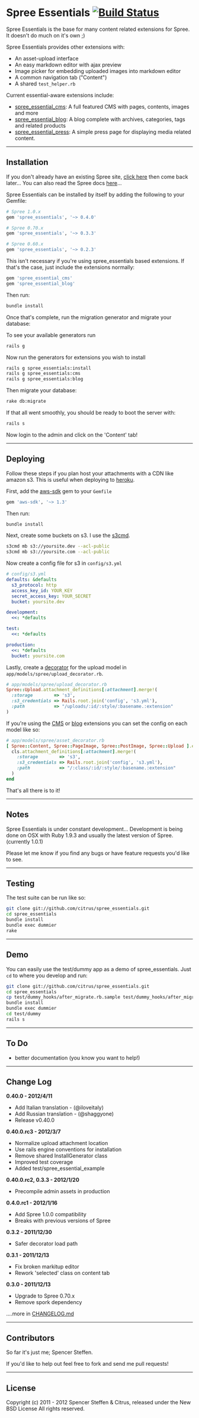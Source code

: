 # Spree Essentials [![Build Status](https://secure.travis-ci.org/citrus/spree_essentials.png)](http://travis-ci.org/citrus/spree_essentials)

Spree Essentials is the base for many content related extensions for Spree. It doesn't do much on it's own ;)

Spree Essentials provides other extensions with:

* An asset-upload interface
* An easy markdown editor with ajax preview
* Image picker for embedding uploaded images into markdown editor
* A common navigation tab ("Content")
* A shared `test_helper.rb`

Current essential-aware extensions include:

* [spree_essential_cms](https://github.com/citrus/spree_essential_cms): A full featured CMS with pages, contents, images and more
* [spree_essential_blog](https://github.com/citrus/spree_essential_blog): A blog complete with archives, categories, tags and related products
* [spree_essential_press](https://github.com/citrus/spree_essential_press): A simple press page for displaying media related content.


------------------------------------------------------------------------------
Installation
------------------------------------------------------------------------------

If you don't already have an existing Spree site, [click here](https://gist.github.com/946719) then come back later... You can also read the Spree docs [here](http://spreecommerce.com/documentation/getting_started.html)...

Spree Essentials can be installed by itself by adding the following to your Gemfile:
    
```ruby  
# Spree 1.0.x
gem 'spree_essentials', '~> 0.4.0'

# Spree 0.70.x
gem 'spree_essentials', '~> 0.3.3'

# Spree 0.60.x
gem 'spree_essentials', '~> 0.2.3'
```

This isn't necessary if you're using spree_essentials based extensions. If that's the case, just include the extensions normally:

```ruby  
gem 'spree_essential_cms'
gem 'spree_essential_blog'
```
    
Then run:
    
```bash
bundle install
```

Once that's complete, run the migration generator and migrate your database:

To see your available generators run
 
```bash
rails g
```
    
Now run the generators for extensions you wish to install    

```bash 
rails g spree_essentials:install
rails g spree_essentials:cms
rails g spree_essentials:blog
```
    
Then migrate your database:

```bash
rake db:migrate
```

If that all went smoothly, you should be ready to boot the server with:

```bash
rails s
```

Now login to the admin and click on the 'Content' tab!




------------------------------------------------------------------------------
Deploying
------------------------------------------------------------------------------

Follow these steps if you plan host your attachments with a CDN like amazon s3. This is useful when deploying to [heroku](http://heroku.com).

First, add the [aws-sdk](http://rubygems.org/gems/aws-sdk) gem to your `Gemfile`

```ruby
gem 'aws-sdk', '~> 1.3'
```

Then run:

```bash
bundle install
```


Next, create some buckets on s3. I use the [s3cmd](http://s3tools.org/s3cmd).

```bash
s3cmd mb s3://yoursite.dev --acl-public
s3cmd mb s3://yoursite.com --acl-public
```


Now create a config file for s3 in `config/s3.yml`

```yml
# config/s3.yml
defaults: &defaults
  s3_protocol: http
  access_key_id: YOUR_KEY
  secret_access_key: YOUR_SECRET
  bucket: yoursite.dev

development:
  <<: *defaults

test:
  <<: *defaults

production:
  <<: *defaults
  bucket: yoursite.com
```


Lastly, create a [decorator](http://guides.spreecommerce.com/logic_customization.html) for the upload model in `app/models/spree/upload_decorator.rb`.

```ruby
# app/models/spree/upload_decorator.rb
Spree::Upload.attachment_definitions[:attachment].merge!(
  :storage        => 's3',
  :s3_credentials => Rails.root.join('config', 's3.yml'),
  :path           => "/uploads/:id/:style/:basename.:extension"
)
```


If you're using the [CMS](https://github.com/citrus/spree_essential_cms) or [blog](https://github.com/citrus/spree_essential_blog) extensions you can set the config on each model like so:

```ruby
# app/models/spree/asset_decorator.rb
[ Spree::Content, Spree::PageImage, Spree::PostImage, Spree::Upload ].each do |cls| 
  cls.attachment_definitions[:attachment].merge!(
    :storage        => 's3',
    :s3_credentials => Rails.root.join('config', 's3.yml'),
    :path           => "/:class/:id/:style/:basename.:extension"
  )
end
```


That's all there is to it!


------------------------------------------------------------------------------
Notes
------------------------------------------------------------------------------

Spree Essentials is under constant development... Development is being done on OSX with Ruby 1.9.3 and usually the latest version of Spree. (currently 1.0.1)

Please let me know if you find any bugs or have feature requests you'd like to see. 


------------------------------------------------------------------------------
Testing
------------------------------------------------------------------------------

The test suite can be run like so:

```bash
git clone git://github.com/citrus/spree_essentials.git
cd spree_essentials
bundle install
bundle exec dummier
rake
```    

 
------------------------------------------------------------------------------
Demo
------------------------------------------------------------------------------

You can easily use the test/dummy app as a demo of spree_essentials. Just `cd` to where you develop and run:
  
```bash  
git clone git://github.com/citrus/spree_essentials.git
cd spree_essentials
cp test/dummy_hooks/after_migrate.rb.sample test/dummy_hooks/after_migrate.rb
bundle install
bundle exec dummier
cd test/dummy
rails s
```

 
------------------------------------------------------------------------------
To Do
------------------------------------------------------------------------------

* better documentation (you know you want to help!)


------------------------------------------------------------------------------
Change Log
------------------------------------------------------------------------------

**0.40.0 - 2012/4/11**

* Add Italian translation - (@iloveitaly)
* Add Russian translation - (@shaggyone)
* Release v0.40.0


**0.40.0.rc3 - 2012/3/7**

* Normalize upload attachment location
* Use rails engine conventions for installation
* Remove shared InstallGenerator class
* Improved test coverage
* Added test/spree_essential_example 


**0.40.0.rc2, 0.3.3 - 2012/1/20**

* Precompile admin assets in production


**0.4.0.rc1 - 2012/1/16**

* Add Spree 1.0.0 compatibility
* Breaks with previous versions of Spree


**0.3.2 - 2011/12/30**

* Safer decorator load path


**0.3.1 - 2011/12/13**

* Fix broken markitup editor
* Rework 'selected' class on content tab 


**0.3.0 - 2011/12/13**

* Upgrade to Spree 0.70.x
* Remove spork dependency


....more in [CHANGELOG.md](https://github.com/citrus/spree_essentials/blob/master/CHANGELOG.md)


------------------------------------------------------------------------------
Contributors
------------------------------------------------------------------------------

So far it's just me; Spencer Steffen. 

If you'd like to help out feel free to fork and send me pull requests!


------------------------------------------------------------------------------
License
------------------------------------------------------------------------------

Copyright (c) 2011 - 2012 Spencer Steffen & Citrus, released under the New BSD License All rights reserved.
